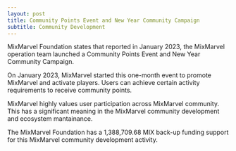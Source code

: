 ```yaml
---
layout: post
title: Community Points Event and New Year Community Campaign
subtitle: Community Development 
---
```


MixMarvel Foundation states that reported in January 2023, the MixMarvel operation team launched a Community Points Event and New Year Community Campaign.

On January 2023, MixMarvel started this one-month event to promote MixMarvel and activate players. Users can achieve certain activity requirements to receive community points. 

MixMarvel highly values user participation across MixMarvel community. This has a significant meaning in the MixMarvel community development and ecosystem mantainance. 

The MixMarvel Foundation has a 1,388,709.68 MIX back-up funding support for this MixMarvel community development activity. 
